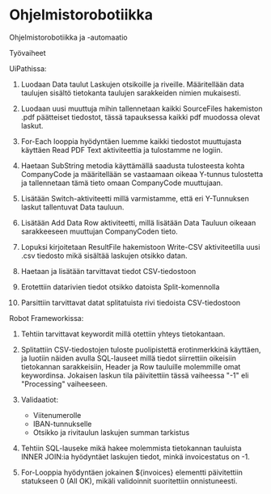 # Ohjelmistorobotiikka
Ohjelmistorobotiikka ja -automaatio

Työvaiheet

UiPathissa:


1. Luodaan Data taulut Laskujen otsikoille ja riveille. Määritellään data taulujen sisältö tietokanta taulujen sarakkeiden nimien mukaisesti.

2. Luodaan uusi muuttuja mihin tallennetaan kaikki SourceFiles hakemiston .pdf päätteiset tiedostot, tässä tapauksessa kaikki pdf muodossa olevat laskut.

3. For-Each looppia hyödyntäen luemme kaikki tiedostot muuttujasta käyttäen Read PDF Text aktiviteettia ja tulostamme ne logiin.

4. Haetaan SubString metodia käyttämällä saadusta tulosteesta kohta CompanyCode ja määritellään se vastaamaan oikeaa Y-tunnus tulostetta ja tallennetaan tämä tieto omaan CompanyCode muuttujaan.

5. Lisätään Switch-aktiviteetti millä varmistamme, että eri Y-Tunnuksen laskut tallentuvat Data tauluun.

6. Lisätään Add Data Row aktiviteetti, millä lisätään Data Tauluun oikeaan sarakkeeseen muuttujan CompanyCoden tieto.

7. Lopuksi kirjoitetaan ResultFile hakemistoon Write-CSV aktiviteetilla uusi .csv tiedosto mikä sisältää laskujen otsikko datan.

8. Haetaan ja lisätään tarvittavat tiedot CSV-tiedostoon

9. Erotettiin datarivien tiedot otsikko datoista Split-komennolla

10. Parsittiin tarvittavat datat splitatuista rivi tiedoista CSV-tiedostoon


Robot Frameworkissa: 

1. Tehtiin tarvittavat keywordit millä otettiin yhteys tietokantaan.

2. Splitattiin CSV-tiedostojen tuloste puolipistettä erotinmerkkinä käyttäen, ja luotiin näiden avulla SQL-lauseet millä tiedot siirrettiin oikeisiin tietokannan sarakkeisiin, Header ja Row tauluille molemmille omat keywordinsa. Jokaisen laskun tila päivitettiin tässä vaiheessa "-1" eli "Processing" vaiheeseen.

3. Validaatiot: 

    - Viitenumerolle
    - IBAN-tunnukselle
    - Otsikko ja rivitaulun laskujen summan tarkistus

4. Tehtiin SQL-lauseke mikä hakee molemmista tietokannan tauluista INNER JOIN:ia hyödyntäet laskujen tiedot, minkä invoicestatus on -1. 

5. For-Looppia hyödyntäen jokainen ${invoices} elementti päivitettiin statukseen 0 (All OK), mikäli validoinnit suoritettiin onnistuneesti.